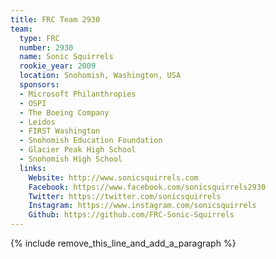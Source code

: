 ```yaml
---
title: FRC Team 2930
team:
  type: FRC
  number: 2930
  name: Sonic Squirrels
  rookie_year: 2009
  location: Snohomish, Washington, USA
  sponsors:
  - Microsoft Philanthropies
  - OSPI
  - The Boeing Company
  - Leidos
  - FIRST Washington
  - Snohomish Education Foundation
  - Glacier Peak High School
  - Snohomish High School
  links:
    Website: http://www.sonicsquirrels.com
    Facebook: https://www.facebook.com/sonicsquirrels2930
    Twitter: https://twitter.com/sonicsquirrels
    Instagram: https://www.instagram.com/sonicsquirrels
    Github: https://github.com/FRC-Sonic-Squirrels
---
```


{% include remove_this_line_and_add_a_paragraph %}
